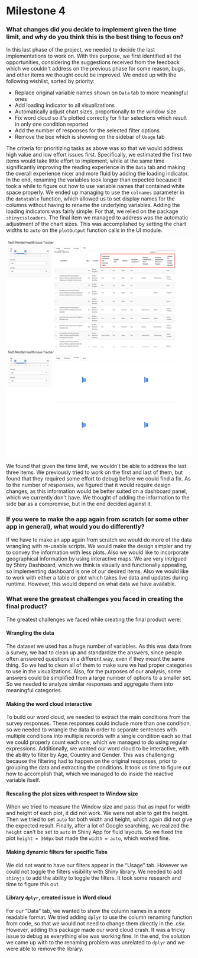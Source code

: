 # Milestone 4

### What changes did you decide to implement given the time limit, and why do you think this is the best thing to focus on?

In this last phase of the project, we needed to decide the last implementations to work on. With this purpose, we first identified all the opportunities, considering the suggestions received from the feedback which we couldn't address on the previous phase for some reason, bugs, and other items we thought could be improved. We ended up with the following wishlist, sorted by priority:
- Replace original variable names shown on `Data` tab to more meaningful ones
- Add loading indicator to all visualizations
- Automatically adjust chart sizes, proportionally to the window size
- Fix word cloud so it's plotted correctly for filter selections which result in only one condition reported
- Add the number of responses for the selected filter options
- Remove the box which is showing on the sidebar of `Usage` tab

The criteria for prioritizing tasks as above was so that we would address high value and low effort issues first. Specifically, we estimated the first two items would take little effort to implement, while at the same time significantly improving the reading experience in the `Data` tab and making the overall experience nicer and more fluid by adding the loading indicator. In the end, renaming the variables took longer than expected because it took a while to figure out how to use variable names that contained white space properly. We ended up managing to use the `colnames` parameter in the `datatable` function, which allowed us to set display names for the columns without having to rename the underlying variables. Adding the loading indicators was fairly simple. For that, we relied on the package `shinycssloaders`. The final item we managed to address was the automatic adjustment of the chart sizes. This was accomplished by setting the chart widths to `auto` on the `plotOutput` function calls in the UI module.

![](img/data_table.png)
![](img/loading_indicators.png)

We found that given the time limit, we wouldn't be able to address the last three items. We previously tried to work on the first and last of them, but found that they required some effort to debug before we could find a fix. As to the number of responses, we figured that it would require design changes, as this information would be better suited on a dashboard panel, which we currently don't have. We thought of adding the information to the side bar as a compromise, but in the end decided against it.

### If you were to make the app again from scratch (or some other app in general), what would you do differently?

If we have to make an app again from scratch we would do more of the data wrangling with re-usable scripts. We would make the design simpler and try to convey the information with less plots. Also we would like to incorporate geographical information by using interactive maps. We are very intrigued by Shiny Dashboard, which we think is visually and functionally appealing, so implementing dashboard is one of our desired items. Also we would like to work with either a table or plot which takes live data and updates during runtime. However, this would depend on what data we have available.  

### What were the greatest challenges you faced in creating the final product?

The greatest challenges we faced while creating the final product were:

#### Wrangling the data
The dataset we used has a huge number of variables. As this was data from a survey, we had to clean up and standardize the answers, since people often answered questions in a different way, even if they meant the same thing. So we had to clean all of them to make sure we had proper categories to use in the visualizations. Also, for the purposes of our analysis, some answers could be simplified from a large number of options to a smaller set. So we needed to analyze similar responses and aggregate them into meaningful categories.

#### Making the word cloud interactive  
To build our word cloud, we needed to extract the main conditions from the survey responses. These responses could include more than one condition, so we needed to wrangle the data in order to separate sentences with multiple conditions into multiple records with a single condition each so that we could properly count each one, which we managed to do using regular expressions. Additionally, we wanted our word cloud to be interactive, with the ability to filter by Age, Country and Gender. This was challenging because the filtering had to happen on the original responses, prior to grouping the data and extracting the conditions. It took us time to figure out how to accomplish that, which we managed to do inside the reactive variable itself.

#### Rescaling the plot sizes with respect to Window size
When we tried to measure the Window size and pass that as input for width and height of each plot, it did not work. We were not able to get the height. Then we tried to set `auto` for both width and height, which again did not give the expected result. Finally, after a lot of Google searching, we realized the `height` can't be set to `auto` in Shiny App for fluid layouts. So we fixed the plot `height = 360px` but made the `width = auto`, which worked fine.

#### Making dynamic filters for specific Tabs  
We did not want to have our filters appear in the “Usage” tab. However we could not toggle the filters visibility with Shiny library. We needed to add `shinyjs` to add the ability to toggle the filters. It took some research and time to figure this out.

#### Library `dplyr`, created issue in Word cloud  
For our “Data” tab, we wanted to show the column names in a more readable format. We tried adding `dplyr` to use the column renaming function from code, so that we would not need to change them directly in the .csv. However, adding this package made our word cloud crash. It was a tricky issue to debug as everything else was working fine. In the end, the solution we came up with to the renaming problem was unrelated to `dplyr` and we were able to remove the library.
